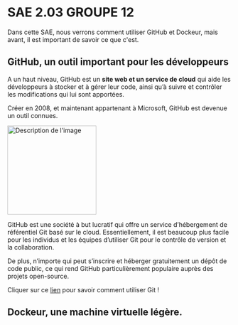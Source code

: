 # SAE 2.03 GROUPE 12

Dans cette SAE, nous verrons comment utiliser GitHub et Dockeur, mais avant, il est important de savoir ce que c'est.


## GitHub, un outil important pour les développeurs
A un haut niveau, GitHub est un **site web et un service de cloud** qui aide les développeurs à stocker et à gérer leur code, ainsi qu’à suivre et contrôler les modifications qui lui sont apportées. 

Créer en 2008, et maintenant appartenant à Microsoft, GitHub est devenue un outil connues.

<img src="https://github.githubassets.com/images/modules/logos_page/GitHub-Mark.png" alt="Description de l'image" style="width:200px;">

GitHub est une société à but lucratif qui offre un service d’hébergement de référentiel Git basé sur le cloud. Essentiellement, il est beaucoup plus facile pour les individus et les équipes d’utiliser Git pour le contrôle de version et la collaboration.

De plus, n’importe qui peut s’inscrire et héberger gratuitement un dépôt de code public, ce qui rend GitHub particulièrement populaire auprès des projets open-source.

Cliquer sur ce [lien](./gitInfo.md) pour savoir comment utiliser Git !

## Dockeur, une machine virtuelle légère.

